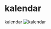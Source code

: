 # kalendar
kalendar
![kalendar](https://user-images.githubusercontent.com/82722626/214111040-d0cf2a6b-fe2a-4950-85f3-6065e6f1638c.jpg)
